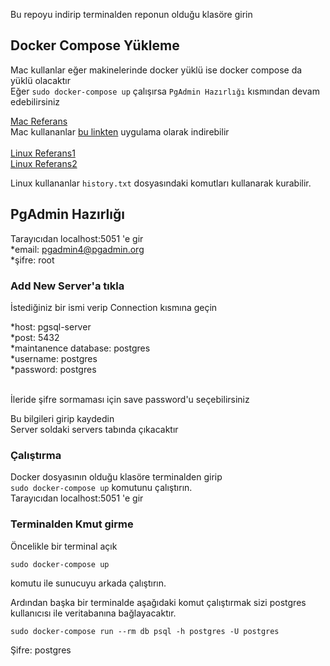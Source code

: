 Bu repoyu indirip terminalden reponun olduğu klasöre girin

## Docker Compose Yükleme

Mac kullanlar eğer makinelerinde docker yüklü ise docker compose da yüklü olacaktır<br/>
Eğer `sudo docker-compose up` çalışırsa `PgAdmin Hazırlığı` kısmından devam edebilirsiniz<br/>

[Mac Referans](https://docs.docker.com/docker-for-mac/install/)<br/>
Mac kullananlar [bu linkten](https://hub.docker.com/editions/community/docker-ce-desktop-mac/) uygulama olarak indirebilir<br/>
<br/>
[Linux Referans1](https://docs.docker.com/compose/install/)<br/>
[Linux Referans2](https://linuxhint.com/postgresql_docker/)<br/>

Linux kullananlar `history.txt` dosyasındaki komutları kullanarak kurabilir.<br/>

## PgAdmin Hazırlığı

Tarayıcıdan localhost:5051 'e gir <br/>
*email: pgadmin4@pgadmin.org <br/>
*şifre: root <br/>

### Add New Server'a tıkla

İstediğiniz bir ismi verip Connection kısmına geçin <br/>

*host: pgsql-server<br/>
*post: 5432<br/>
*maintanence database: postgres<br/>
*username: postgres<br/>
*password: postgres<br/>

<br/>
İleride şifre sormaması için save password'u seçebilirsiniz
<br/>

Bu bilgileri girip kaydedin<br/>
Server soldaki servers tabında çıkacaktır

### Çalıştırma

Docker dosyasının olduğu klasöre terminalden girip <br/>
`sudo docker-compose up` komutunu çalıştırın. <br/>
Tarayıcıdan localhost:5051 'e gir <br/>

### Terminalden Kmut girme
Öncelikle bir terminal açık 
```
sudo docker-compose up
```
komutu ile sunucuyu arkada çalıştırın.

Ardından başka bir terminalde aşağıdaki komut çalıştırmak sizi postgres kullanıcısı ile veritabanına bağlayacaktır.
```
sudo docker-compose run --rm db psql -h postgres -U postgres
```
Şifre: postgres

